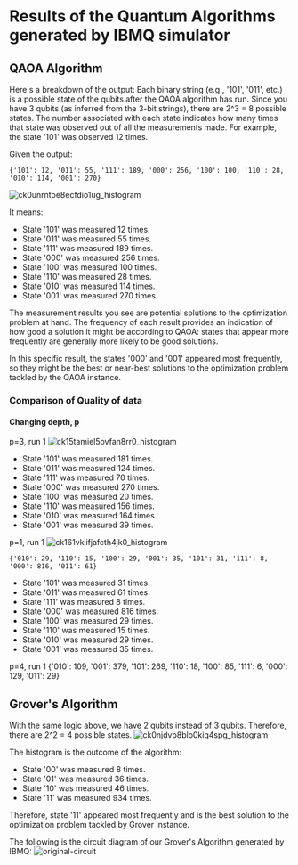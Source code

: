 # Results of the Quantum Algorithms generated by IBMQ simulator
## QAOA Algorithm
Here's a breakdown of the output:
Each binary string (e.g., '101', '011', etc.) is a possible state of the qubits after the QAOA algorithm has run. Since you have 3 qubits (as inferred from the 3-bit strings), there are 
2^3 = 8 possible states.
The number associated with each state indicates how many times that state was observed out of all the measurements made. For example, the state '101' was observed 12 times.

Given the output:

```
{'101': 12, '011': 55, '111': 189, '000': 256, '100': 100, '110': 28, '010': 114, '001': 270}
```
![ck0unrntoe8ecfdio1ug_histogram](https://github.com/ilenhanako/HFC2023/assets/9971306/beda7106-2b0e-4631-9cf3-3fe90dea3377)

It means:
- State '101' was measured 12 times.
- State '011' was measured 55 times.
- State '111' was measured 189 times.
- State '000' was measured 256 times.
- State '100' was measured 100 times.
- State '110' was measured 28 times.
- State '010' was measured 114 times.
- State '001' was measured 270 times.

The measurement results you see are potential solutions to the optimization problem at hand. The frequency of each result provides an indication of how good a solution it might be according to QAOA: states that appear more frequently are generally more likely to be good solutions.

In this specific result, the states '000' and '001' appeared most frequently, so they might be the best or near-best solutions to the optimization problem tackled by the QAOA instance. 

### Comparison of Quality of data
#### Changing depth, p
p=3, run 1
![ck15tamiel5ovfan8rr0_histogram](https://github.com/ilenhanako/HFC2023/assets/9971306/1ec220d0-2a1b-4933-8066-11eb06908420)

- State '101' was measured 181 times.
- State '011' was measured 124 times.
- State '111' was measured 70 times.
- State '000' was measured 270 times.
- State '100' was measured 20 times.
- State '110' was measured 156 times.
- State '010' was measured 164 times.
- State '001' was measured 39 times.

p=1, run 1
![ck161vkiifjafcth4jk0_histogram](https://github.com/ilenhanako/HFC2023/assets/9971306/40805a1f-baed-4483-8800-181652d6e7d9)

```
{'010': 29, '110': 15, '100': 29, '001': 35, '101': 31, '111': 8, '000': 816, '011': 61}
```
- State '101' was measured 31 times.
- State '011' was measured 61 times.
- State '111' was measured 8 times.
- State '000' was measured 816 times.
- State '100' was measured 29 times.
- State '110' was measured 15 times.
- State '010' was measured 29 times.
- State '001' was measured 35 times.

p=4, run 1
{'010': 109, '001': 379, '101': 269, '110': 18, '100': 85, '111': 6, '000': 129, '011': 29}
## Grover's Algorithm
With the same logic above, we have 2 qubits instead of 3 qubits. Therefore, there are 2^2 = 4 possible states.
![ck0njdvp8blo0kiq4spg_histogram](https://github.com/ilenhanako/HFC2023/assets/9971306/bce87b10-9b22-472e-928b-02bbc4d68c0a)

The histogram is the outcome of the algorithm:
- State '00' was measured 8 times.
- State '01' was measured 36 times.
- State '10' was measured 46 times.
- State '11' was measured 934 times.

Therefore, state '11' appeared most frequently and is the best solution to the optimization problem tackled by Grover instance.

The following is the circuit diagram of our Grover's Algorithm generated by IBMQ:
![original-circuit](https://github.com/ilenhanako/HFC2023/assets/9971306/467f96cb-fdb4-471c-aeba-2aa833fbdce0)

